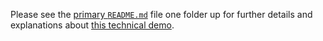 Please see the [primary `README.md`](../README.md) file one folder up for further details and explanations about [this technical demo](../README.md#demo-03-variant-hatch).
